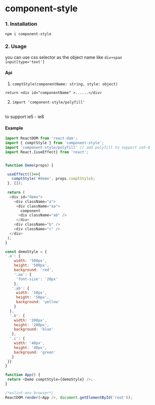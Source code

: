 # component-style

### 1. Installation

`npm i component-style`

### 2. Usage

you can use css selector as the object name like `div+span`&nbsp; `input[type='text']`

#### Api

1. `comptStyle(componentName: string, style: object)`


`return <div id="componentName" >......</div>`

2. `import 'component-style/polyfill'` 
<br />
to support ie5 - ie8

#### Example

```javascript
import ReactDOM from 'react-dom';
import { comptStyle } from 'component-style';
import 'component-style/polyfill' // add polyfill to support ie5-8
import React,{useEffect} from 'react';


function Demo(props) {

 useEffect(()=>{
   comptStyle('#demo', props.comptStyle);
 }, []);
 
 return (
  <div id="demo">
    <div className="a">
     <div className="aa">
       component
      <div className="ab" />
     </div>
    <div className="b" />
    <div className="c" />
  </div>
 );
}

const demoStyle = {
'.a': {
    width: '500px',
    height: '500px',
    background: 'red',
    '.aa': {
     'font-size': '20px'
    },
   '.ab': {
     width: '50px',
     height: '50px',
     background: 'yellow'
    }
  },
  '.b': {
    width: '200px',
    height: '200px',
    background: 'blue'
   },
  '.c': {
    width: '40px',
    height: '40px',
    background: 'green'
   }
 }}
}

function App() {
 return <Demo comptStyle={demoStyle} />;
}

/*eslint-env browser*/
ReactDOM.render(<App />, document.getElementById('root'));
```
